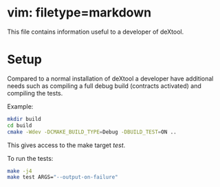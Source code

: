 # vim: filetype=markdown

This file contains information useful to a developer of deXtool.

# Setup
Compared to a normal installation of deXtool a developer have additional needs
such as compiling a full debug build (contracts activated) and compiling the
tests.

Example:
```sh
mkdir build
cd build
cmake -Wdev -DCMAKE_BUILD_TYPE=Debug -DBUILD_TEST=ON ..
```

This gives access to the make target _test_.

To run the tests:
```sh
make -j4
make test ARGS="--output-on-failure"
```
